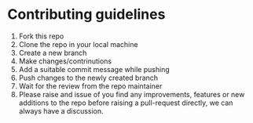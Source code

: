 # Contributing guidelines

1. Fork this repo
2. Clone the repo in your local machine
3. Create a new branch
4. Make changes/contrinutions
5. Add a suitable commit message while pushing
6. Push changes to the newly created branch
7. Wait for the review from the repo maintainer
8. Please raise and issue of you find any improvements, features or new additions to the repo before raising a pull-request directly, we can always have a discussion.
